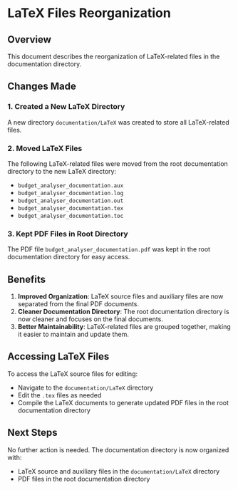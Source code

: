 # LaTeX Files Reorganization

## Overview

This document describes the reorganization of LaTeX-related files in the documentation directory.

## Changes Made

### 1. Created a New LaTeX Directory

A new directory `documentation/LaTeX` was created to store all LaTeX-related files.

### 2. Moved LaTeX Files

The following LaTeX-related files were moved from the root documentation directory to the new LaTeX directory:

- `budget_analyser_documentation.aux`
- `budget_analyser_documentation.log`
- `budget_analyser_documentation.out`
- `budget_analyser_documentation.tex`
- `budget_analyser_documentation.toc`

### 3. Kept PDF Files in Root Directory

The PDF file `budget_analyser_documentation.pdf` was kept in the root documentation directory for easy access.

## Benefits

1. **Improved Organization**: LaTeX source files and auxiliary files are now separated from the final PDF documents.
2. **Cleaner Documentation Directory**: The root documentation directory is now cleaner and focuses on the final documents.
3. **Better Maintainability**: LaTeX-related files are grouped together, making it easier to maintain and update them.

## Accessing LaTeX Files

To access the LaTeX source files for editing:
- Navigate to the `documentation/LaTeX` directory
- Edit the `.tex` files as needed
- Compile the LaTeX documents to generate updated PDF files in the root documentation directory

## Next Steps

No further action is needed. The documentation directory is now organized with:
- LaTeX source and auxiliary files in the `documentation/LaTeX` directory
- PDF files in the root documentation directory